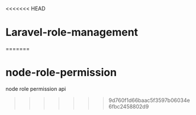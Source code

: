 <<<<<<< HEAD
# Laravel-role-management
=======
# node-role-permission
node role permission api
>>>>>>> 9d760f1d66baac5f3597b06034e6fbc2458802d9
